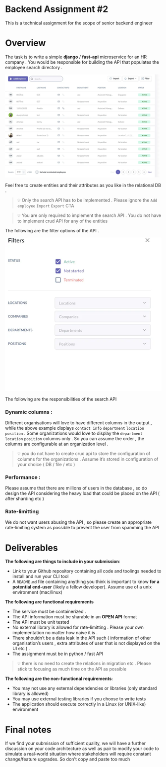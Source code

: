 # Backend Assignment #2

This is a technical assignment for the scope of senior backend engineer

# Overview

The task is to write a simple **django** / **fast-api** microservice for an HR company . You would be responsible for building the API that populates the employee search directory .

![Screenshot 2023-10-27 at 8.12.57 PM.png](/references/assignment1.webp)

Feel free to create entities and their attributes as you like in the relational DB .   

> 💡 Only the search API has to be implemented . Please ignore the `Add employee` `Import` `Export` CTA

> 💡 You are only required to implement the search API . You do not have to implement crud API for any of the entities

The following are the filter options of the API .

![Screenshot 2023-10-27 at 8.44.39 PM.png](/references/assignment2.webp)

The following are the responsibilities of the search API 

### Dynamic columns :

Different organisations will love to have different columns in the output , while the above example displays `contact info` `department` `location` `position` . Some organizations would love to display the `department` `location` `position` columns only . So you can assume the order , the columns are configurable at an organization level .

> 💡 you do not have to create crud api to store the configuration of columns for the organizations . Assume it’s stored in configuration of your choice ( DB / file / etc )

### Performance :

Please assume that there are millions of users in the database , so do design the API considering the heavy load that could be placed on the API ( after sharding etc )

### Rate-limitting

We do not want users abusing the API , so please create an appropriate rate-limiting system as possible to prevent the user from spamming the API

# Deliverables

**The following are things to include in your submission**:

- Link to your Github repository containing all code and toolings needed to install and run your CLI tool
- A `README.md` file containing anything you think is important to know **for a potential end-user** (likely a fellow developer). Assume use of a unix environment (mac/linux)

**The following are functional requirements**

- The service must be containerized .
- The API information must be sharable in an **OPEN API** format
- The API must be unit tested
- No external library is allowed for rate-limitting . Please your own implementation no matter how naive it is .
- There shouldn’t be a data leak in the API such ( information of other organisation’s  users , extra attributes of user that is not displayed on the UI etc ) .
- The assignment must be in python / fast API

> 💡 there is no need to create the relations in migration etc . Please stick to focusing as much time on the API as possible

**The following are the non-functional requirements**:

- You may not use any external dependencies or libraries (only standard library is allowed)
- You may use external testing libraries if you choose to write tests
- The application should execute correctly in a Linux (or UNIX-like) environment

# Final notes

If we find your submission of sufficient quality, we will have a further discussion on your code architecture as well as pair to modify your code to simulate a real-world situation where stakeholders will require constant change/feature upgrades. So don't copy and paste too much
